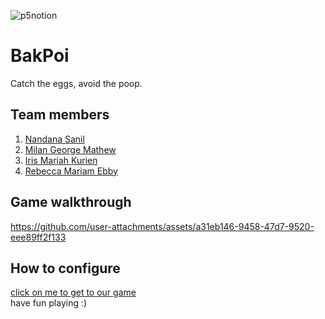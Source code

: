

![p5notion](https://github.com/user-attachments/assets/51c7453c-b15a-4452-91fa-f42c1c9bf975)



# BakPoi
Catch the eggs, avoid the poop.
## Team members
1. [Nandana Sanil](https://github.com/Scar2345)
2. [Milan George Mathew](https://github.com/milangmatt)
3. [Iris Mariah Kurien](https://github.com/irisxvii)
4. [Rebecca Mariam Ebby](https://github.com/REBECCAMARIAMEBBY27)
## Game walkthrough


https://github.com/user-attachments/assets/a31eb146-9458-47d7-9520-eee89ff2f133



## How to configure
[click on me to get to our game](https://editor.p5js.org/iriskurien/sketches/vF_EdyQAE) <br>
have fun playing :)
